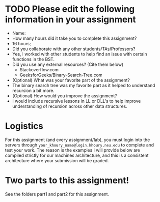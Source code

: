 # TODO Please edit the following information in your assignment

- Name:
- How many hours did it take you to complete this assignment?
- 16 hours;
- Did you collaborate with any other students/TAs/Professors?
- Yes, I worked with other students to help find an issue with certain functions in the BST.
- Did you use any external resources? (Cite them below)
  - Stackoverflow.com
  - GeeksforGeeks/Binary-Search-Tree.com
- (Optional) What was your favorite part of the assignment?
- The binary search tree was my favorite part as it helped to understand recursion a bit more.
- (Optional) How would you improve the assignment?
- I would include recursive lessons in LL or DLL's to help improve understanding of recursion across
other data structures.

# Logistics

For this assignment (and every assignment/lab), you must login into the servers through `your_khoury_name@login.khoury.neu.edu` to complete and test your work. The reason is the examples I will provide below are compiled strictly for our machines architecture, and this is a consistent architecture where your submission will be graded.

# Two parts to this assignment!

See the folders part1 and part2 for this assignment.


